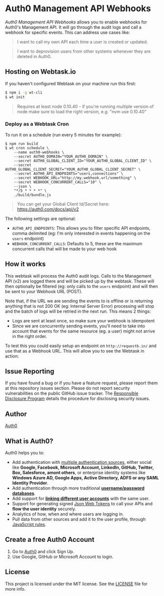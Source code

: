 # Auth0 Management API Webhooks

*Auth0 Management API Webhooks* allows you to enable webhooks for Auth0's Management API. It will go through the audit logs and call a webhook for specific events. This can address use cases like:

> I want to call my own API each time a user is created or updated.

> I want to deprovision users from other systems whenever they are deleted in Auth0.

## Hosting on Webtask.io

If you haven't configured Webtask on your machine run this first:

```bash
$ npm i -g wt-cli
$ wt init
```

> Requires at least node 0.10.40 - if you're running multiple version of node make sure to load the right version, e.g. "nvm use 0.10.40"

### Deploy as a Webtask Cron

To run it on a schedule (run every 5 minutes for example):

```
$ npm run build
$ wt cron schedule \
    --name auth0-webhooks \
    --secret AUTH0_DOMAIN="YOUR_AUTH0_DOMAIN" \
    --secret AUTH0_GLOBAL_CLIENT_ID="YOUR_AUTH0_GLOBAL_CLIENT_ID" \
    --secret AUTH0_GLOBAL_CLIENT_SECRET="YOUR_AUTH0_GLOBAL_CLIENT_SECRET" \
    --secret AUTH0_API_ENDPOINTS="users,connections" \
    --secret WEBHOOK_URL="http://my.webhook.url/something" \
    --secret WEBHOOK_CONCURRENT_CALLS="10" \
    --json \
    "*/5 * * * *" \
    ./build/bundle.js
```

> You can get your Global Client Id/Secret here: https://auth0.com/docs/api/v2

The following settings are optional:

 - `AUTH0_API_ENDPOINTS`: This allows you to filter specific API endpoints, comma delimited (eg: I'm only interested in events happening on the `users` endpoint)
 - `WEBHOOK_CONCURRENT_CALLS`: Defaults to 5, these are the maximum concurrent calls that will be made to your web hook

## How it works

This webtask will process the Auth0 audit logs. Calls to the Management API (v2) are logged there and will be picked up by the webtask. These will then optionally be filtered (eg: only calls to the `users` endpoint) and will then be sent to your Webhook URL (POST).

Note that, if the URL we are sending the events to is offline or is returning anything that is not 200 OK (eg: Internal Server Error) processing will stop and the batch of logs will be retried in the next run. This means 2 things:

 - Logs are sent at least once, so make sure your webhook is idempotent
 - Since we are concurrently sending events, you'll need to take into account that events for the same resource (eg. a user) might not arrive in the right order.

To test this you could easily setup an endpoint on `http://requestb.in/` and use that as a Webhook URL. This will allow you to see the Webtask in action:

## Issue Reporting

If you have found a bug or if you have a feature request, please report them at this repository issues section. Please do not report security vulnerabilities on the public GitHub issue tracker. The [Responsible Disclosure Program](https://auth0.com/whitehat) details the procedure for disclosing security issues.

## Author

[Auth0](auth0.com)

## What is Auth0?

Auth0 helps you to:

* Add authentication with [multiple authentication sources](https://docs.auth0.com/identityproviders), either social like **Google, Facebook, Microsoft Account, LinkedIn, GitHub, Twitter, Box, Salesforce, amont others**, or enterprise identity systems like **Windows Azure AD, Google Apps, Active Directory, ADFS or any SAML Identity Provider**.
* Add authentication through more traditional **[username/password databases](https://docs.auth0.com/mysql-connection-tutorial)**.
* Add support for **[linking different user accounts](https://docs.auth0.com/link-accounts)** with the same user.
* Support for generating signed [Json Web Tokens](https://docs.auth0.com/jwt) to call your APIs and **flow the user identity** securely.
* Analytics of how, when and where users are logging in.
* Pull data from other sources and add it to the user profile, through [JavaScript rules](https://docs.auth0.com/rules).

## Create a free Auth0 Account

1. Go to [Auth0](https://auth0.com) and click Sign Up.
2. Use Google, GitHub or Microsoft Account to login.

## License

This project is licensed under the MIT license. See the [LICENSE](LICENSE) file for more info.

